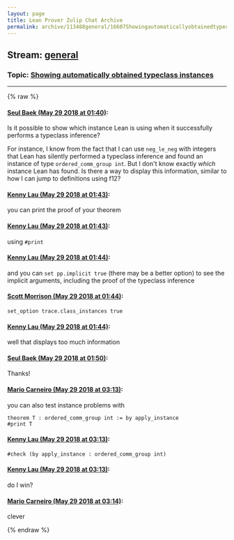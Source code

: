 ```yaml
---
layout: page
title: Lean Prover Zulip Chat Archive 
permalink: archive/113488general/16607Showingautomaticallyobtainedtypeclassinstances.html
---
```


## Stream: [general](index.html)
### Topic: [Showing automatically obtained typeclass instances](16607Showingautomaticallyobtainedtypeclassinstances.html)

---


{% raw %}
#### [ Seul Baek (May 29 2018 at 01:40)](https://leanprover.zulipchat.com/#narrow/stream/113488-general/topic/Showing%20automatically%20obtained%20typeclass%20instances/near/127225600):
Is it possible to show which instance Lean is using when it successfully performs a typeclass inference? 

For instance, I know from the fact that I can use `neg_le_neg` with integers that Lean has silently performed a typeclass inference and found an instance of type `ordered_comm_group int`. But I don't know exactly *which* instance Lean has found. Is there a way to display this information, similar to how I can jump to definitions using f12?

#### [ Kenny Lau (May 29 2018 at 01:43)](https://leanprover.zulipchat.com/#narrow/stream/113488-general/topic/Showing%20automatically%20obtained%20typeclass%20instances/near/127225655):
you can print the proof of your theorem

#### [ Kenny Lau (May 29 2018 at 01:43)](https://leanprover.zulipchat.com/#narrow/stream/113488-general/topic/Showing%20automatically%20obtained%20typeclass%20instances/near/127225656):
using `#print`

#### [ Kenny Lau (May 29 2018 at 01:44)](https://leanprover.zulipchat.com/#narrow/stream/113488-general/topic/Showing%20automatically%20obtained%20typeclass%20instances/near/127225695):
and you can `set pp.implicit true` (there may be a better option) to see the implicit arguments, including the proof of the typeclass inference

#### [ Scott Morrison (May 29 2018 at 01:44)](https://leanprover.zulipchat.com/#narrow/stream/113488-general/topic/Showing%20automatically%20obtained%20typeclass%20instances/near/127225696):
`set_option trace.class_instances true`

#### [ Kenny Lau (May 29 2018 at 01:44)](https://leanprover.zulipchat.com/#narrow/stream/113488-general/topic/Showing%20automatically%20obtained%20typeclass%20instances/near/127225699):
well that displays too much information

#### [ Seul Baek (May 29 2018 at 01:50)](https://leanprover.zulipchat.com/#narrow/stream/113488-general/topic/Showing%20automatically%20obtained%20typeclass%20instances/near/127225853):
Thanks!

#### [ Mario Carneiro (May 29 2018 at 03:13)](https://leanprover.zulipchat.com/#narrow/stream/113488-general/topic/Showing%20automatically%20obtained%20typeclass%20instances/near/127228102):
you can also test instance problems with
```
theorem T : ordered_comm_group int := by apply_instance
#print T
```

#### [ Kenny Lau (May 29 2018 at 03:13)](https://leanprover.zulipchat.com/#narrow/stream/113488-general/topic/Showing%20automatically%20obtained%20typeclass%20instances/near/127228104):
`#check (by apply_instance : ordered_comm_group int)`

#### [ Kenny Lau (May 29 2018 at 03:13)](https://leanprover.zulipchat.com/#narrow/stream/113488-general/topic/Showing%20automatically%20obtained%20typeclass%20instances/near/127228105):
do I win?

#### [ Mario Carneiro (May 29 2018 at 03:14)](https://leanprover.zulipchat.com/#narrow/stream/113488-general/topic/Showing%20automatically%20obtained%20typeclass%20instances/near/127228146):
clever


{% endraw %}
